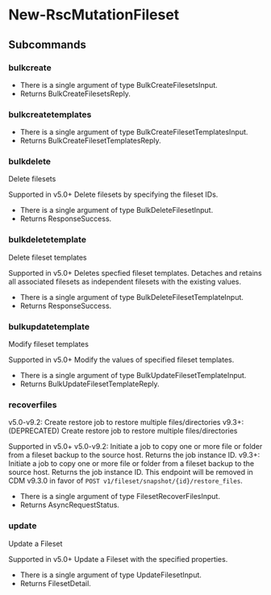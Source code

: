 # New-RscMutationFileset
## Subcommands
### bulkcreate
- There is a single argument of type BulkCreateFilesetsInput.
- Returns BulkCreateFilesetsReply.
### bulkcreatetemplates
- There is a single argument of type BulkCreateFilesetTemplatesInput.
- Returns BulkCreateFilesetTemplatesReply.
### bulkdelete
Delete filesets

Supported in v5.0+
Delete filesets by specifying the fileset IDs.

- There is a single argument of type BulkDeleteFilesetInput.
- Returns ResponseSuccess.
### bulkdeletetemplate
Delete fileset templates

Supported in v5.0+
Deletes specfied fileset templates. Detaches and retains all associated filesets as independent filesets with the existing values.

- There is a single argument of type BulkDeleteFilesetTemplateInput.
- Returns ResponseSuccess.
### bulkupdatetemplate
Modify fileset templates

Supported in v5.0+
Modify the values of specified fileset templates.

- There is a single argument of type BulkUpdateFilesetTemplateInput.
- Returns BulkUpdateFilesetTemplateReply.
### recoverfiles
v5.0-v9.2: Create restore job to restore multiple files/directories
v9.3+: (DEPRECATED) Create restore job to restore multiple files/directories

Supported in v5.0+
v5.0-v9.2: Initiate a job to copy one or more file or folder from a fileset backup to the source host. Returns the job instance ID.
v9.3+: Initiate a job to copy one or more file or folder from a fileset backup to the source host. Returns the job instance ID. This endpoint will be removed in CDM v9.3.0 in favor of `POST v1/fileset/snapshot/{id}/restore_files`.

- There is a single argument of type FilesetRecoverFilesInput.
- Returns AsyncRequestStatus.
### update
Update a Fileset

Supported in v5.0+
Update a Fileset with the specified properties.

- There is a single argument of type UpdateFilesetInput.
- Returns FilesetDetail.
